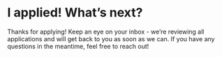 # I applied! What’s next?

Thanks for applying! Keep an eye on your inbox - we’re reviewing all applications and will get back to you as soon as we can. If you have any questions in the meantime, feel free to reach out!
